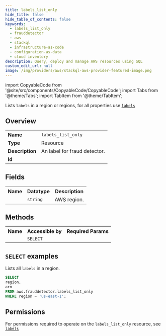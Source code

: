 ```yaml
---
title: labels_list_only
hide_title: false
hide_table_of_contents: false
keywords:
  - labels_list_only
  - frauddetector
  - aws
  - stackql
  - infrastructure-as-code
  - configuration-as-data
  - cloud inventory
description: Query, deploy and manage AWS resources using SQL
custom_edit_url: null
image: /img/providers/aws/stackql-aws-provider-featured-image.png
---
```


import CopyableCode from '@site/src/components/CopyableCode/CopyableCode';
import Tabs from '@theme/Tabs';
import TabItem from '@theme/TabItem';

Lists <code>labels</code> in a region or regions, for all properties use <a href="/providers/aws/serviceName/labels/"><code>labels</code></a>

## Overview
<table><tbody>
<tr><td><b>Name</b></td><td><code>labels_list_only</code></td></tr>
<tr><td><b>Type</b></td><td>Resource</td></tr>
<tr><td><b>Description</b></td><td>An label for fraud detector.</td></tr>
<tr><td><b>Id</b></td><td><CopyableCode code="aws.frauddetector.labels_list_only" /></td></tr>
</tbody></table>

## Fields
<table><tbody><tr><th>Name</th><th>Datatype</th><th>Description</th></tr><tr><td><CopyableCode code="region" /></td><td><code>string</code></td><td>AWS region.</td></tr>
</tbody></table>

## Methods

<table><tbody>
  <tr>
    <th>Name</th>
    <th>Accessible by</th>
    <th>Required Params</th>
  </tr>
  <tr>
    <td><CopyableCode code="list_resources" /></td>
    <td><code>SELECT</code></td>
    <td><CopyableCode code="region" /></td>
  </tr>
</tbody></table>

## `SELECT` examples
Lists all <code>labels</code> in a region.
```sql
SELECT
region,
arn
FROM aws.frauddetector.labels_list_only
WHERE region = 'us-east-1';
```


## Permissions

For permissions required to operate on the <code>labels_list_only</code> resource, see <a href="/providers/aws/frauddetector/labels/#permissions"><code>labels</code></a>

